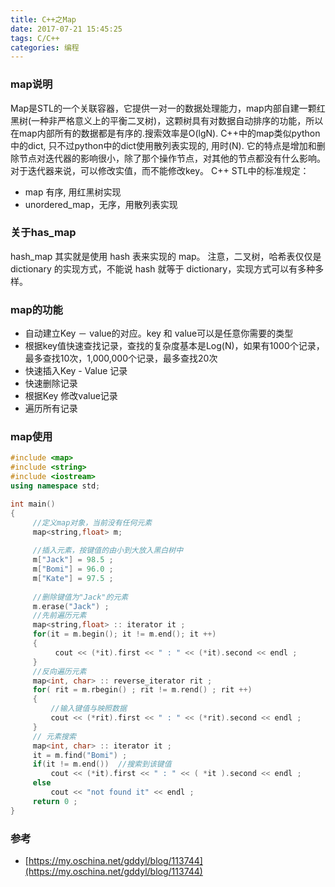 ```yaml
---
title: C++之Map
date: 2017-07-21 15:45:25
tags: C/C++
categories: 编程
---
```

### map说明
Map是STL的一个关联容器，它提供一对一的数据处理能力，map内部自建一颗红黑树(一种非严格意义上的平衡二叉树)，这颗树具有对数据自动排序的功能，所以在map内部所有的数据都是有序的.搜索效率是O(lgN). C++中的map类似python中的dict, 只不过python中的dict使用散列表实现的, 用时(N).
它的特点是增加和删除节点对迭代器的影响很小，除了那个操作节点，对其他的节点都没有什么影响。对于迭代器来说，可以修改实值，而不能修改key。
C++ STL中的标准规定：
* map  有序, 用红黑树实现
* unordered_map，无序，用散列表实现

### 关于has_map
hash_map 其实就是使用 hash 表来实现的 map。
注意，二叉树，哈希表仅仅是 dictionary 的实现方式，不能说 hash 就等于 dictionary，实现方式可以有多种多样。

### map的功能
* 自动建立Key － value的对应。key 和 value可以是任意你需要的类型
* 根据key值快速查找记录，查找的复杂度基本是Log(N)，如果有1000个记录，最多查找10次，1,000,000个记录，最多查找20次
* 快速插入Key - Value 记录
* 快速删除记录 
* 根据Key 修改value记录
* 遍历所有记录

### map使用
```cpp
#include <map> 
#include <string> 
#include <iostream> 
using namespace std;

int main()
{
     //定义map对象，当前没有任何元素
     map<string,float> m;
     
     //插入元素，按键值的由小到大放入黑白树中
     m["Jack"] = 98.5 ;
     m["Bomi"] = 96.0 ;
     m["Kate"] = 97.5 ;
     
     //删除键值为"Jack"的元素
     m.erase("Jack") ;
     //先前遍历元素
     map<string,float> :: iterator it ;
     for(it = m.begin(); it != m.end(); it ++)
     {
          cout << (*it).first << " : " << (*it).second << endl ;
     }
     //反向遍历元素
     map<int, char> :: reverse_iterator rit ;
     for( rit = m.rbegin() ; rit != m.rend() ; rit ++)
     {
         //输入键值与映照数据
         cout << (*rit).first << " : " << (*rit).second << endl ;
     }
     // 元素搜索
     map<int, char> :: iterator it ;
     it = m.find("Bomi") ;
     if(it != m.end())  //搜索到该键值
         cout << (*it).first << " : " << ( *it ).second << endl ;
     else
         cout << "not found it" << endl ;
     return 0 ;
}
```

### 参考
* [https://my.oschina.net/gddyl/blog/113744](https://my.oschina.net/gddyl/blog/113744)